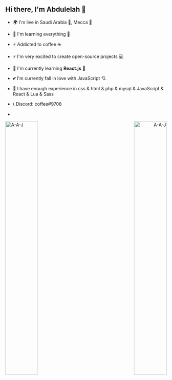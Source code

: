 ## Hi there, I'm Abdulelah 👋

* 🌍 I'm live in Saudi Arabia 💚, Mecca 🕋

* 🧠  I'm learning everything 🤣

* ⚡ Addicted to coffee ☕

* ⚡ I'm very excited to create open-source projects 💻

* 🌱 I'm currently learning **React.js** 🧁

* 💕 I'm currently fall in love with JavaScript 💘

* 🌟 I have enough experience in css & html & php & mysql & JavaScript & React & Lua & Sass

* 📞 Discord: coffee#9708
*

<p align="left"><img width="45%" align="left" src="https://github-readme-stats.vercel.app/api?username=A-A-J&show_icons=true&include_all_commits=true&theme=onedark&hide_border=true" alt="A-A-J" /></p>

<p align="right"><img width="45%" align="right" sy src="https://github-readme-stats.vercel.app/api/top-langs/?username=A-A-J&layout=compact&theme=onedark&hide_border=true" alt="A-A-J" /></p>
